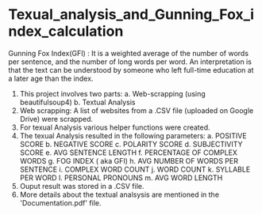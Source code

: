 # Texual_analysis_and_Gunning_Fox_index_calculation
Gunning Fox Index(GFI) :
It is a weighted average of the number of words per sentence, and the number of long words per word. An interpretation is that the text can be understood by someone who left full-time education at a later age than the index.

1. This project involves two parts:
   a. Web-scrapping (using beautifulsoup4)
   b. Textual Analysis
2. Web scrapping: A list of websites from a .CSV file (uploaded on Google Drive) were scrapped.
3. For texual Analysis various helper functions were created.
4. The texual Analysis resulted in the following parameters:
   a. POSITIVE SCORE
   b. NEGATIVE SCORE
   c. POLARITY SCORE
   d. SUBJECTIVITY SCORE
   e. AVG SENTENCE LENGTH 
   f. PERCENTAGE OF COMPLEX WORDS 
   g. FOG INDEX ( aka GFI)
   h. AVG NUMBER OF WORDS PER SENTENCE
   i. COMPLEX WORD COUNT
   j. WORD COUNT
   k. SYLLABLE PER WORD
   l. PERSONAL PRONOUNS
   m. AVG WORD LENGTH
5. Ouput result was stored in a .CSV file.
6. More details about the textual analsysis are mentioned in the 'Documentation.pdf' file. 
